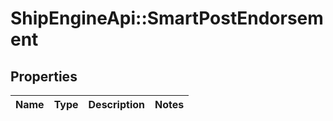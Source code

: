 # ShipEngineApi::SmartPostEndorsement

## Properties
Name | Type | Description | Notes
------------ | ------------- | ------------- | -------------


